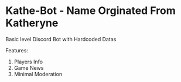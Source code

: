 # Kathe-Bot - Name Orginated From Katheryne

Basic level Discord Bot with Hardcoded Datas

Features:
1. Players Info
2. Game News
3. Minimal Moderation
